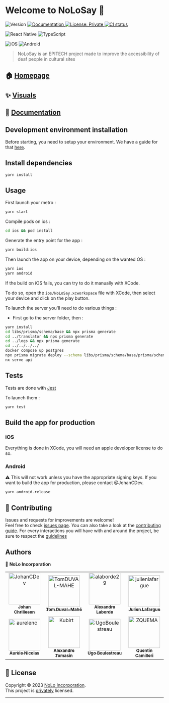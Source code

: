 # Welcome to NoLoSay 👋

<p>
  <img alt="Version" src="https://img.shields.io/badge/version-0.0.1-blue.svg?cacheSeconds=2592000"/>
  <a href="https://nolosay.github.io/documentation" target="_blank">
    <img alt="Documentation" src="https://img.shields.io/badge/documentation-yes-brightgreen.svg"/>
  </a>
  <a href="https://github.com/NoLoSay/NoLoApp/blob/main/LICENSE.md" target="_blank">
    <img alt="License: Private" src="https://img.shields.io/badge/License-Private-yellow.svg"/>
  </a>
  <a href="https://github.com/NoLoSay/NoLoApp/actions/workflows/main_push.yml">
    <img alt="CI status" src="https://github.com/NoLoSay/NoLoApp/actions/workflows/main_push.yml/badge.svg">
  </a>
</p>

![React Native](https://img.shields.io/badge/react_native-%2320232a.svg?style=for-the-badge&logo=react&logoColor=%2361DAFB)
![TypeScript](https://img.shields.io/badge/typescript-%23007ACC.svg?style=for-the-badge&logo=typescript&logoColor=white)

![iOS](https://img.shields.io/badge/iOS-000000?style=for-the-badge&logo=ios&logoColor=white)
![Android](https://img.shields.io/badge/Android-3DDC84?style=for-the-badge&logo=android&logoColor=white)

> NoLoSay is an EPITECH project made to improve the accessibility of deaf people in cultural sites

## 🏠 [Homepage](https://nolosay.github.io)

## ✨ [Visuals](https://nolosay.github.io/demo)

## 📝 [Documentation](https://nolosay.github.io/documentation)

## Development environment installation

Before starting, you need to setup your environment. We have a guide for that [here](./SETUP_ENVIRONMENT.md).

## Install dependencies

```sh
yarn install
```

## Usage

First launch your metro :

```sh
yarn start
```

Compile pods on ios :

```sh
cd ios && pod install
```

Generate the entry point for the app :

```sh
yarn build:ios
```

Then launch the app on your device, depending on the wanted OS :

```sh
yarn ios
yarn android
```

If the build on iOS fails, you can try to do it manually with XCode.

To do so, open the `ios/NoLoSay.xcworkspace` file with XCode, then select your device and click on the play button.

To launch the server you'll need to do various things :

- First go to the server folder, then :

```sh
yarn install
cd libs/prisma/schema/base && npx prisma generate
cd ../translator && npx prisma generate
cd ../logs && npx prisma generate
cd ../../../../
docker compose up postgres
npx prisma migrate deploy --schema libs/prisma/schema/base/prisma/schema.prisma
nx serve api
```

## Tests

Tests are done with [Jest](https://jestjs.io/)

To launch them :

```sh
yarn test
```

## Build the app for production

### iOS

Everything is done in XCode, you will need an apple developer license to do so.

### Android

⚠️ This will not work unless you have the appropriate signing keys. If you want to build the app for production, please contact @JohanCDev.

```sh
yarn android-release
```

## 🤝 Contributing

Issues and requests for improvements are welcome!<br />Feel free to check [issues page](https://github.com/NoLoSay/NoLoApp/issues). You can also take a look at the [contributing guide](./CONTRIBUTING.md). For every interactions you will have with and around the project, be sure to respect the [guidelines](./CODE_OF_CONDUCT.md)

## Authors

👤 **NoLo Incorporation**

<table>
    <tbody>
        <tr>
            <td align="center"><a href="https://github.com/JohanCDev"><img src="https://avatars.githubusercontent.com/u/25590592?v=4" width="100px;" alt="JohanCDev"/><br/><sub><b>Johan Chrillesen</b></sub></a><br/></td>
            <td align="center"><a href="https://github.com/TomDUVAL-MAHE/"><img src="https://avatars.githubusercontent.com/u/72017980?s=96&v=4" width="100px;" alt="TomDUVAL-MAHE"/><br/><sub><b>Tom Duval-Mahé</b></sub></a><br/></td>
            <td align="center"><a href="https://github.com/alaborde29/"><img src="https://avatars.githubusercontent.com/u/72009912?v=4" width="100px;" alt="alaborde29"/><br/><sub><b>Alexandre Laborde</b></sub></a><br/></td>
            <td align="center"><a href="https://github.com/julienlafargue"><img src="https://avatars.githubusercontent.com/u/72009611?s=96&v=4" width="100px;" alt="julienlafargue"/><br/><sub><b>Julien Lafargue</b></sub></a><br/></td>
        </tr>
        <tr>
            <td align="center"><a href="https://github.com/aurelenc"><img src="https://avatars.githubusercontent.com/u/33877327?s=96&v=4" width="100px;" alt="aurelenc"/><br/><sub><b>Aurèle Nicolas</b></sub></a><br/></td>
            <td align="center"><a href="https://github.com/Kubirt/"><img src="https://avatars.githubusercontent.com/u/72017065?s=96&v=4" width="100px;" alt="Kubirt"/><br/><sub><b>Alexandre Tomasin</b></sub></a><br/></td>
            <td align="center"><a href="https://github.com/UgoBoulestreau/"><img src="https://avatars.githubusercontent.com/u/72016899?s=96&v=4" width="100px;" alt="UgoBoulestreau"/><br/><sub><b>Ugo Boulestreau</b></sub></a><br/></td>
            <td align="center"><a href="https://github.com/ZQUEMA"><img src="https://avatars.githubusercontent.com/u/56249749?s=96&v=4" width="100px;" alt="ZQUEMA"/><br/><sub><b>Quentin Camilleri</b></sub></a><br/></td>
        </tr>
    </tbody>
</table>

## 📝 License

Copyright © 2023 [NoLo Incorporation](https://github.com/NoLoSay).<br />
This project is [privately](https://github.com/NoLoSay/NoLoApp/blob/main/LICENSE.md) licensed.

---
